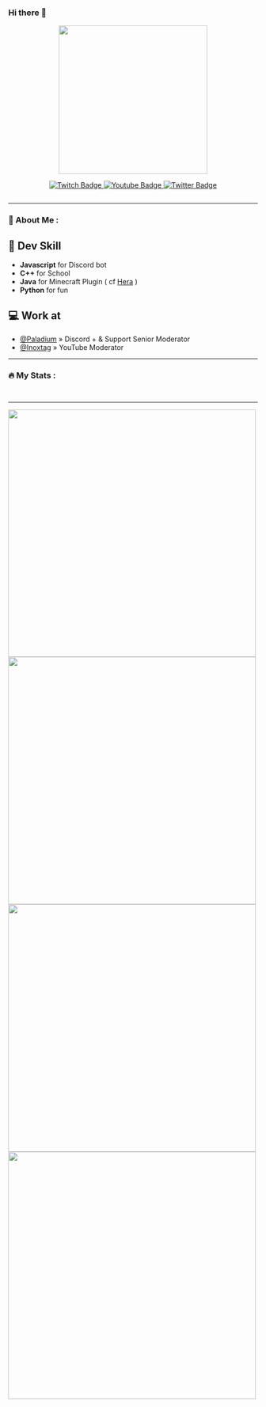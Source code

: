 ### Hi there 👋

<!--
**WhiteFox2232/WhiteFox2232** is a ✨ _special_ ✨ repository because its `README.md` (this file) appears on your GitHub profile.

Here are some ideas to get you started:

- 🔭 I’m currently working on ...
- 🌱 I’m currently learning ...
- 👯 I’m looking to collaborate on ...
- 🤔 I’m looking for help with ...
- 💬 Ask me about ...
- 📫 How to reach me: ...
- 😄 Pronouns: ...
- ⚡ Fun fact: ...
-->
<div id="header" align="center">
  <img src="https://media.giphy.com/media/B1xlEHtKiFM9W/giphy.gif" width="300"/>
  <p> </p>
</div>

<div align="center" id="badges">
  <a href="https://www.twitch.tv/whitefox2232" target="_blank" >
    <img src="https://img.shields.io/badge/Twitch-purple?style=for-the-badge&logo=Twitch&logoColor=white" alt="Twitch Badge"/>
  </a>
  <a href="https://www.youtube.com/channel/UCRSfNtmAmikEx3CKsKgfL-w" target="_blank" >
    <img src="https://img.shields.io/badge/YouTube-red?style=for-the-badge&logo=youtube&logoColor=white" alt="Youtube Badge"/>
  </a>
  <a href="https://twitter.com/WhiteFoxOff" target="_blank" >
    <img src="https://img.shields.io/badge/Twitter-blue?style=for-the-badge&logo=twitter&logoColor=white" alt="Twitter Badge"/>
  </a>
</div>

<p align="center">
  <img src="https://komarev.com/ghpvc/?username=whitefox2232&style=flat-square&color=blue" alt=""/> 
</a>

---

### 🍃 About Me :

## 📡 Dev Skill
- **Javascript** for Discord bot
- **C++** for School
- **Java** for Minecraft Plugin ( cf [Hera](https://github.com/WhiteFox2232/Hera) )
- **Python** for fun

## 💻 Work at
- [@Paladium](https://discord.gg/paladium) » Discord + & Support Senior Moderator
- [@Inoxtag](https://www.youtube.com/channel/UCL9aTJb0ur4sovxcppAopEw) » YouTube Moderator

---

### :fire: My Stats :

<p align="center">
  <img src="https://github-readme-streak-stats.herokuapp.com/?user=whitefox2232" alt=""/> 
</a>

<p align="center">
  <img src="https://github-readme-stats.vercel.app/api/top-langs/?username=whitefox2232&layout=compact&theme=vision-friendly-dark" alt=""/>
</a>

---

<a href="https://wakatime.com">
<img src="https://wakatime.com/share/@WhiteFox/c5c5b148-250b-4b3f-a403-ae35e297db36.png" width="500"/>
<img src="https://wakatime.com/share/@WhiteFox/c7726418-a73b-4160-9729-3daed027e3cf.png" width="500"/>
<img src="https://wakatime.com/share/@WhiteFox/038e3cc9-0a68-483a-a952-9641e822fb44.png" width="500"/>           
<img src="https://wakatime.com/share/@WhiteFox/068f7632-3f22-49ed-9a92-09d4d675ec7a.png" width="500"/> </a>                                                                                               
                                                                                          


